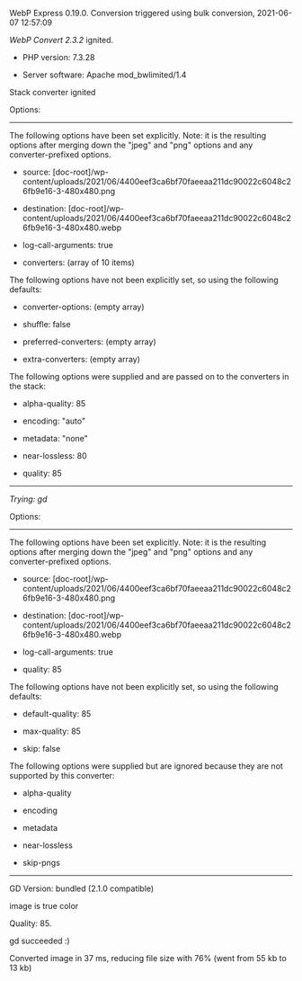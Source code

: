 WebP Express 0.19.0. Conversion triggered using bulk conversion, 2021-06-07 12:57:09

*WebP Convert 2.3.2*  ignited.
- PHP version: 7.3.28
- Server software: Apache mod_bwlimited/1.4

Stack converter ignited

Options:
------------
The following options have been set explicitly. Note: it is the resulting options after merging down the "jpeg" and "png" options and any converter-prefixed options.
- source: [doc-root]/wp-content/uploads/2021/06/4400eef3ca6bf70faeeaa211dc90022c6048c26fb9e16-3-480x480.png
- destination: [doc-root]/wp-content/uploads/2021/06/4400eef3ca6bf70faeeaa211dc90022c6048c26fb9e16-3-480x480.webp
- log-call-arguments: true
- converters: (array of 10 items)

The following options have not been explicitly set, so using the following defaults:
- converter-options: (empty array)
- shuffle: false
- preferred-converters: (empty array)
- extra-converters: (empty array)

The following options were supplied and are passed on to the converters in the stack:
- alpha-quality: 85
- encoding: "auto"
- metadata: "none"
- near-lossless: 80
- quality: 85
------------


*Trying: gd* 

Options:
------------
The following options have been set explicitly. Note: it is the resulting options after merging down the "jpeg" and "png" options and any converter-prefixed options.
- source: [doc-root]/wp-content/uploads/2021/06/4400eef3ca6bf70faeeaa211dc90022c6048c26fb9e16-3-480x480.png
- destination: [doc-root]/wp-content/uploads/2021/06/4400eef3ca6bf70faeeaa211dc90022c6048c26fb9e16-3-480x480.webp
- log-call-arguments: true
- quality: 85

The following options have not been explicitly set, so using the following defaults:
- default-quality: 85
- max-quality: 85
- skip: false

The following options were supplied but are ignored because they are not supported by this converter:
- alpha-quality
- encoding
- metadata
- near-lossless
- skip-pngs
------------

GD Version: bundled (2.1.0 compatible)
image is true color
Quality: 85. 
gd succeeded :)

Converted image in 37 ms, reducing file size with 76% (went from 55 kb to 13 kb)
